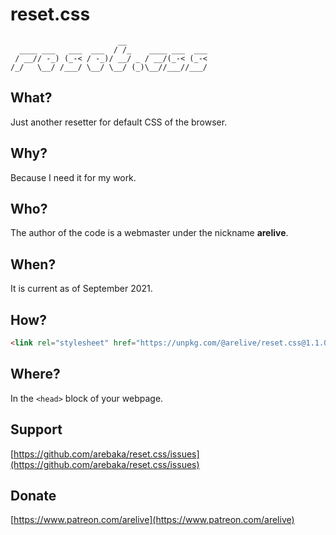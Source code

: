 # reset.css
```
                        __
  ____ ___   ___  ___  / /_    ____ ___  ___
 / __// -_) (_-< / -_)/ __/ _ / __/(_-< (_-<
/_/   \__/ /___/ \__/ \__/ (_)\__//___//___/
```
## What?
Just another resetter for default CSS of the browser.

## Why?
Because I need it for my work.

## Who?
The author of the code is a webmaster under the nickname **arelive**.

## When?
It is current as of September 2021.

## How?
```html
<link rel="stylesheet" href="https://unpkg.com/@arelive/reset.css@1.1.0/reset.min.css" />
```

## Where?
In the `<head>` block of your webpage.

## Support
[https://github.com/arebaka/reset.css/issues](https://github.com/arebaka/reset.css/issues)

## Donate
[https://www.patreon.com/arelive](https://www.patreon.com/arelive)
